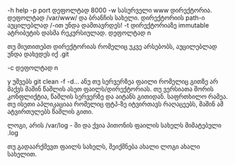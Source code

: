 -h help
-p port დეფოლტად 8000
-w სასურველი www დირექტორია. დეფოლტად /var/www/ და ბრანჩის სახელი. დირექტორიის path-ი აუცილებლად /-ით უნდა დამთავრდეს!
-t დირექტორიაზე immutable ატრიბუტის დასმა რეკურსიულად. დეფოლტად n
 
თუ მიუთითებთ დირექტორიას რომელიც უკვე არსებობს, აუცილებლად უნდა დახვდეს იქ .git
 
-c დეფოლტად n
 
y უშვებს git clean -f -d... ანუ თუ სერვერზეა ფაილი რომელიც გითზე არ მაქვს მაშინ წაშლის ასეთ ფაილს/დირექტორიას. თუ ვერსიათა შორის კონფლიქტია, წაშლის სერვერზე და აიტანს გითიდან. საფრთხილო რამეა. თუ ისეთი აპლიკაციაა რომელიც ფტპ-ზე იტვირთავს რაღაცეებს, მაშინ ამ ატვირთულებს წაშლის გითი.
 
ლოგი, არის /var/log - ში და ქვია პითონის ფაილის სახელს მიმატებული .log
 
თუ გადაარქმევთ ფაილს სახელს, შეიქმნება ახალი ლოგი ახალი სახელით.


